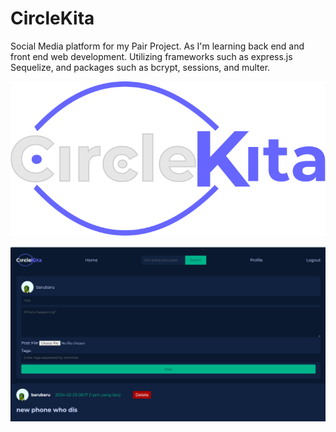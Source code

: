 # CircleKita


Social Media platform for my Pair Project. As I'm learning back end and front end web development. Utilizing frameworks such as express.js Sequelize, and packages such as bcrypt, sessions, and multer.

![CircleKitaLogo](image-1.png)

![Homepage](image.png)



